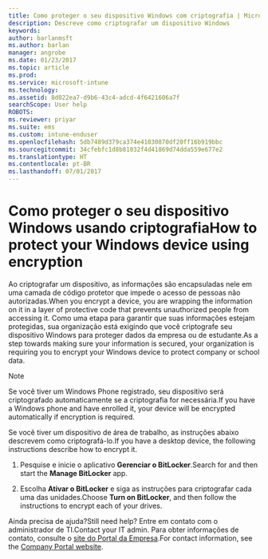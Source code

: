 ```yaml
---
title: Como proteger o seu dispositivo Windows com criptografia | Microsoft Docs
description: Descreve como criptografar um dispositivo Windows
keywords: 
author: barlanmsft
ms.author: barlan
manager: angrobe
ms.date: 01/23/2017
ms.topic: article
ms.prod: 
ms.service: microsoft-intune
ms.technology: 
ms.assetid: 8d022ea7-d9b6-43c4-adcd-4f6421606a7f
searchScope: User help
ROBOTS: 
ms.reviewer: priyar
ms.suite: ems
ms.custom: intune-enduser
ms.openlocfilehash: 5db7489d379ca374e41030870df20ff16b919bbc
ms.sourcegitcommit: 34cfebfc1d8b81032f4d41869d74dda559e677e2
ms.translationtype: HT
ms.contentlocale: pt-BR
ms.lasthandoff: 07/01/2017
---
```

# <span data-ttu-id="6bc09-103">Como proteger o seu dispositivo Windows usando criptografia</span><span class="sxs-lookup"><span data-stu-id="6bc09-103">How to protect your Windows device using encryption</span></span>
<a id="how-to-protect-your-windows-device-using-encryption" class="xliff"></a>

<span data-ttu-id="6bc09-104">Ao criptografar um dispositivo, as informações são encapsuladas nele em uma camada de código protetor que impede o acesso de pessoas não autorizadas.</span><span class="sxs-lookup"><span data-stu-id="6bc09-104">When you encrypt a device, you are wrapping the information on it in a layer of protective code that prevents unauthorized people from accessing it.</span></span> <span data-ttu-id="6bc09-105">Como uma etapa para garantir que suas informações estejam protegidas, sua organização está exigindo que você criptografe seu dispositivo Windows para proteger dados da empresa ou de estudante.</span><span class="sxs-lookup"><span data-stu-id="6bc09-105">As a step towards making sure your information is secured, your organization is requiring you to encrypt your Windows device to protect company or school data.</span></span>

> [!Note]
> <span data-ttu-id="6bc09-106">Se você tiver um Windows Phone registrado, seu dispositivo será criptografado automaticamente se a criptografia for necessária.</span><span class="sxs-lookup"><span data-stu-id="6bc09-106">If you have a Windows phone and have enrolled it, your device will be encrypted automatically if encryption is required.</span></span>

<span data-ttu-id="6bc09-107">Se você tiver um dispositivo de área de trabalho, as instruções abaixo descrevem como criptografá-lo.</span><span class="sxs-lookup"><span data-stu-id="6bc09-107">If you have a desktop device, the following instructions describe how to encrypt it.</span></span>

1.  <span data-ttu-id="6bc09-108">Pesquise e inicie o aplicativo **Gerenciar o BitLocker**.</span><span class="sxs-lookup"><span data-stu-id="6bc09-108">Search for and then start the **Manage BitLocker** app.</span></span>

2.  <span data-ttu-id="6bc09-109">Escolha **Ativar o BitLocker** e siga as instruções para criptografar cada uma das unidades.</span><span class="sxs-lookup"><span data-stu-id="6bc09-109">Choose **Turn on BitLocker**, and then follow the instructions to encrypt each of your drives.</span></span>

<span data-ttu-id="6bc09-110">Ainda precisa de ajuda?</span><span class="sxs-lookup"><span data-stu-id="6bc09-110">Still need help?</span></span> <span data-ttu-id="6bc09-111">Entre em contato com o administrador de TI.</span><span class="sxs-lookup"><span data-stu-id="6bc09-111">Contact your IT admin.</span></span> <span data-ttu-id="6bc09-112">Para obter informações de contato, consulte o [site do Portal da Empresa](http://portal.manage.microsoft.com).</span><span class="sxs-lookup"><span data-stu-id="6bc09-112">For contact information, see the [Company Portal website](http://portal.manage.microsoft.com).</span></span>
